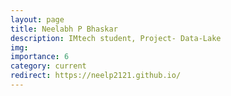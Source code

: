 ```yaml
---
layout: page
title: Neelabh P Bhaskar
description: IMtech student, Project- Data-Lake
img: 
importance: 6
category: current
redirect: https://neelp2121.github.io/
---
```

